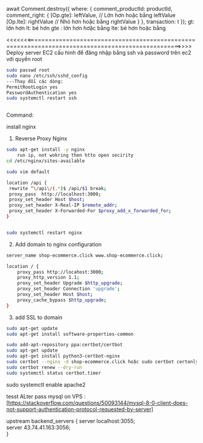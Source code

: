 await Comment.destroy({
    where: {
        comment_productId: productId,
        comment_right: { 
            [Op.gte]: leftValue, // Lớn hơn hoặc bằng leftValue
            [Op.lte]: rightValue // Nhỏ hơn hoặc bằng rightValue
        }
    },
    transaction: t
});
gt: lớn hơn
lt: bé hơn
gte : lớn hơn hơặc bằng 
lte: bé hơn hoặc bằng 

<<<<<<<==================================================================================================>>>>
Deploy server EC2
cấu hình để đăng nhập bằng ssh và password trên ec2 với quyền root 
```bash
sudo passwd root
sudo nano /etc/ssh/sshd_config
---Thay đổi các dòng:
PermitRootLogin yes
PasswordAuthentication yes
sudo systemctl restart ssh



```
Command:

install nginx 

1. Reverse Proxy Nginx
```bash
sudo apt-get install -y nginx 
    run ip, not wokring then htto open secirity
cd /etc/nginx/sites-available

sudo vim default

location /api { 
 rewrite ^\/api\/(.*)$ /api/$1 break;
 proxy_pass  http://localhost:3000;
 proxy_set_header Host $host;
 proxy_set_header X-Real-IP $remote_addr;
 proxy_set_header X-Forwarded-For $proxy_add_x_forwarded_for;
}


sudo systemctl restart nginx
```

2. Add domain to nginx configuration


```bash
server_name shop-ecommerce.click www.shop-ecommerce.click;

location / {
    proxy_pass http://locahost:3000; 
    proxy_http_version 1.1;
    proxy_set_header Upgrade $http_upgrade;
    proxy_set_header Connection 'upgrade';
    proxy_set_header Host $host;
    proxy_cache_bypass $http_upgrade;
}
```

3. add SSL to domain 

```bash [download common]
sudo apt-get update
sudo apt-get install software-properties-common

sudo add-apt-repository ppa:certbot/certbot
sudo apt-get update
sudo apt-get install python3-certbot-nginx
sudo certbot --nginx -d shop-ecommerce.click hoặc sudo certbot certonly --nginx -d shop-ecommerce.click -d www.shop-ecommerce.click
sudo certbot renew --dry-run
sudo systemctl status certbot.timer
```
sudo systemctl enable apache2

tesst
ALter pass mysql on VPS :
[https://stackoverflow.com/questions/50093144/mysql-8-0-client-does-not-support-authentication-protocol-requested-by-server]

upstream backend_servers {
    server localhost:3055;     
    server 43.74.41.163:3056;      
}